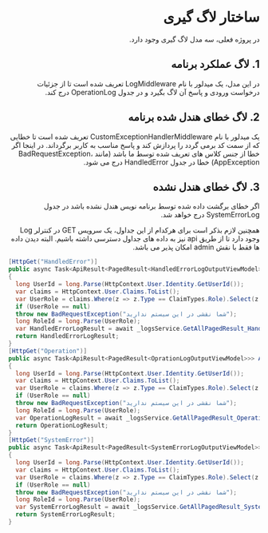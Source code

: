 <div dir="rtl" align="right">

# ساختار لاگ گیری
در پروژه فعلی، سه مدل لاگ گیری وجود دارد.
## 1. لاگ عملکرد برنامه 
در این مدل، یک میدلور با نام LogMiddleware تعریف شده است تا از جزئیات درخواست ورودی و پاسخ آن لاگ بگیرد و در جدول OperationLog درج کند.

## 2. لاگ خطای هندل شده برنامه
یک میدلور با نام CustomExceptionHandlerMiddleware تعریف شده است تا خطایی که از سمت کد برمی گردد را پردازش کند و پاسخ مناسب به کاربر برگرداند. در اینجا اگر خطا از جنس کلاس های تعریف شده توسط ما باشد (مانند BadRequestException، AppException) خطا در جدول HandledError درج می شود.

## 3. لاگ خطای هندل نشده
اگر خطای برگشت داده شده توسط برنامه نویس هندل نشده باشد در جدول SystemErrorLog درج خواهد شد.


همچنین لازم بذکر است برای هرکدام از این جداول، یک سرویس GET در کنترلر Log وجود دارد تا از طریق api نیز به داده های جداول دسترسی داشته باشیم. البته دیدن داده ها فقط با نقش admin امکان پذیر می باشد.


<div  dir="ltr"  align="left">

```c#
[HttpGet("HandledError")]  
public async Task<ApiResult<PagedResult<HandledErrorLogOutputViewModel>>> AllHandledErrorPagedResult([FromQuery] PageAbleResult pageAbleResult, CancellationToken cancellationToken)  
{  
  long UserId = long.Parse(HttpContext.User.Identity.GetUserId());  
  var claims = HttpContext.User.Claims.ToList();  
  var UserRole = claims.Where(z => z.Type == ClaimTypes.Role).Select(z => z.Value).FirstOrDefault();  
  if (UserRole == null)  
  throw new BadRequestException("شما نقشی در این سیستم ندارید");  
  long RoleId = long.Parse(UserRole);  
  var HandledErrorLogResult = await _logsService.GetAllPagedResult_HandledError(pageAbleResult,RoleId , UserId, cancellationToken);  
  return HandledErrorLogResult;  
}  
[HttpGet("Operation")]  
public async Task<ApiResult<PagedResult<OprationLogOutputViewModel>>> AllOperationLogPagedResult([FromQuery] PageAbleResult pageAbleResult, CancellationToken cancellationToken)  
{  
  long UserId = long.Parse(HttpContext.User.Identity.GetUserId());  
  var claims = HttpContext.User.Claims.ToList();  
  var UserRole = claims.Where(z => z.Type == ClaimTypes.Role).Select(z => z.Value).FirstOrDefault();  
  if (UserRole == null)  
  throw new BadRequestException("شما نقشی در این سیستم ندارید");  
  long RoleId = long.Parse(UserRole);  
  var OperationLogResult = await _logsService.GetAllPagedResult_Operation(pageAbleResult,RoleId , UserId, cancellationToken);  
  return OperationLogResult;  
}  
[HttpGet("SystemError")]  
public async Task<ApiResult<PagedResult<SystemErrorLogOutputViewModel>>> AllSystemErrorPagedResult([FromQuery] PageAbleResult pageAbleResult, CancellationToken cancellationToken)  
{  
  long UserId = long.Parse(HttpContext.User.Identity.GetUserId());  
  var claims = HttpContext.User.Claims.ToList();  
  var UserRole = claims.Where(z => z.Type == ClaimTypes.Role).Select(z => z.Value).FirstOrDefault();  
  if (UserRole == null)  
  throw new BadRequestException("شما نقشی در این سیستم ندارید");  
  long RoleId = long.Parse(UserRole);  
  var SystemErrorLogResult = await _logsService.GetAllPagedResult_SystemError(pageAbleResult, RoleId, UserId, cancellationToken);  
  return SystemErrorLogResult;  
}

```
</div>